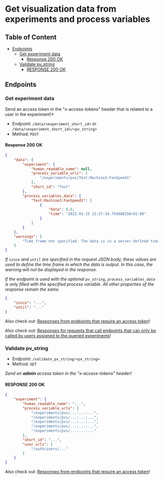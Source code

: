 # Get visualization data from experiments and process variables <!-- omit in toc -->

## Table of Content <!-- omit in toc -->
- [Endpoints](#endpoints)
  - [Get experiment data](#get-experiment-data)
    - [Response 200 OK](#response-200-ok)
  - [Validate pv_string](#validate-pv_string)
    - [RESPONSE 200 OK](#response-200-ok-1)

## Endpoints

### Get experiment data

Send an access token in the "x-access-tokens" header that is related to a user in the experiment!*

- Endpoint: `/data/<experiment_short_id>` or `/data/<experiment_short_id>/<pv_string>`
- Method: `POST`


#### Response 200 OK
```JSON
{
    "data": {
        "experiment": {
            "human_readable_name": null,
            "process_variable_urls": [
                "/experiments/pvs/Test:Machine3:FanSpeed1"
            ],
            "short_id": "Test"
        },
        "process_variables_data": {
            "Test:Machine3:FanSpeed1": [
                {
                    "data": 0.0,
                    "time": "2022-01-15 13:37:34.793888256+01:00"
                }
            ]
        }
    },
    "warnings": [
        "Time frame not specified. The data is in a server-defined time frame of 7 hours up to the current time."
    ]
}
```

*If `since` and `until` are specified in the request JSON body, these values are used to define the time frame in which the data is output. In this case, the warning will not be displayed in the response.*

*If the endpoint is used with the optional `pv_string`, `process_variables_data` is only filled with the specified process variable. All other properties of the response remain the same.*

```JSON
{
    "since": "...",
    "until": "..."
}
```

Also check out: [Responses from endpoints that require an access token](cross_endpoint_responses.md#responses-from-endpoints-that-require-an-access-token)!

Also check out: [Responses for requests that call endpoints that can only be called by users assigned to the queried experiments](cross_endpoint_responses.md#responses-for-requests-that-call-endpoints-that-can-only-be-called-by-users-assigned-to-the-queried-experiments)!

### Validate pv_string

- Endpoint: `/validate_pv_string/<pv_string>`
- Method: `GET`

*Send an **admin** access token in the "x-access-tokens" header!*

#### RESPONSE 200 OK
```JSON
{
    "experiment": {
        "human_readable_name": "...",
        "process_variable_urls": [
            "/experiments/pvs/...:...:...",
            "/experiments/pvs/...:...:...",
            "/experiments/pvs/...:...:...",
            "/experiments/pvs/...:...:...",
            "/experiments/pvs/...:...:..."
        ],
        "short_id": "...",
        "user_urls": [
            "/auth/users/..."
        ]
    }
}
```

Also check out: [Responses from endpoints that require an access token](cross_endpoint_responses.md#responses-from-endpoints-that-require-an-access-token)!
